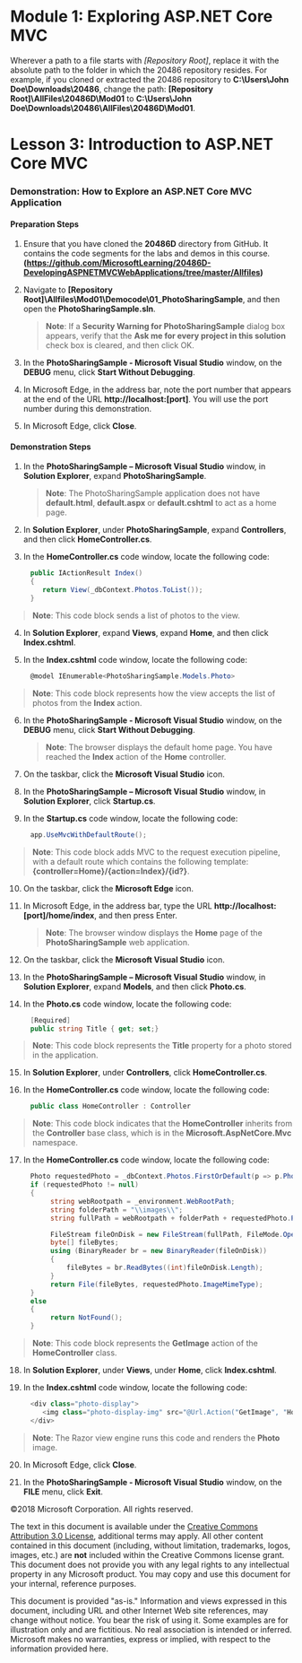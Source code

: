 # Module 1: Exploring ASP.NET Core MVC

Wherever a path to a file starts with *[Repository Root]*, replace it with the absolute path to the folder in which the 20486 repository resides. For example, if you cloned or extracted the 20486 repository to **C:\Users\John Doe\Downloads\20486**, change the path: **[Repository Root]\AllFiles\20486D\Mod01** to **C:\Users\John Doe\Downloads\20486\AllFiles\20486D\Mod01**.

# Lesson 3: Introduction to ASP.NET Core MVC 

### Demonstration: How to Explore an ASP.NET Core MVC Application

#### Preparation Steps 

1. Ensure that you have cloned the **20486D** directory from GitHub. It contains the code segments for the labs and demos in this course.
**(https://github.com/MicrosoftLearning/20486D-DevelopingASPNETMVCWebApplications/tree/master/Allfiles)**

2. Navigate to **[Repository Root]\Allfiles\Mod01\Democode\01_PhotoSharingSample**, and then open the **PhotoSharingSample.sln**.

    >**Note**: If a **Security Warning for PhotoSharingSample** dialog box appears, verify that the **Ask me for every project in this solution** check box is cleared, and then click OK.

3. In the **PhotoSharingSample - Microsoft Visual Studio** window, on the **DEBUG** menu, click **Start Without Debugging**.

4. In Microsoft Edge, in the address bar, note the port number that appears at the end of the URL **http://localhost:[port]**. You will use the port number during this demonstration.

5. In Microsoft Edge, click **Close**.

#### Demonstration Steps

1. In the **PhotoSharingSample – Microsoft Visual Studio** window, in **Solution Explorer**, expand **PhotoSharingSample**.

    >**Note**: The PhotoSharingSample application  does not have **default.html**, **default.aspx** or **default.cshtml** to act as a home page.

2. In **Solution Explorer**, under **PhotoSharingSample**, expand **Controllers**, and then click **HomeController.cs**.

3. In the **HomeController.cs** code window, locate the following code:
  ```cs
       public IActionResult Index()
       {
          return View(_dbContext.Photos.ToList());
       }
```

>**Note**: This code block sends a list of photos to the view. 

4. In **Solution Explorer**, expand **Views**, expand **Home**, and then click **Index.cshtml**.

5. In the **Index.cshtml** code window, locate the following code:
  ```cs
       @model IEnumerable<PhotoSharingSample.Models.Photo>
```

>**Note**: This code block represents how the view accepts the list of photos from the **Index** action.

6. In the **PhotoSharingSample - Microsoft Visual Studio** window, on the **DEBUG** menu, click **Start Without Debugging**.

    >**Note**: The browser displays the default home page. You have reached the **Index** action of the **Home** controller.  
    
7. On the taskbar, click the **Microsoft Visual Studio** icon.

8. In the **PhotoSharingSample – Microsoft Visual Studio** window, in **Solution Explorer**, click **Startup.cs**.

9. In the **Startup.cs** code window, locate the following code:
  ```cs
       app.UseMvcWithDefaultRoute();
```

>**Note**: This code block adds MVC to the request execution pipeline, with a default route which contains the following template: **{controller=Home}/{action=Index}/{id?}**.

10. On the taskbar, click the **Microsoft Edge** icon.

11. In Microsoft Edge, in the address bar, type the URL **http://localhost:[port]/home/index**, and then press Enter.

    >**Note**: The browser window displays the **Home** page of the **PhotoSharingSample** web application.

12. On the taskbar, click the **Microsoft Visual Studio** icon.

13. In the **PhotoSharingSample – Microsoft Visual Studio** window, in **Solution Explorer**, expand **Models**, and then click **Photo.cs**.

14. In the **Photo.cs** code window, locate the following code:
  ```cs
       [Required]
       public string Title { get; set;}
```

>**Note**: This code block represents the **Title** property for a photo stored in the application.

15. In **Solution Explorer**, under **Controllers**, click **HomeController.cs**.

16. In the **HomeController.cs** code window, locate the following code:
  ```cs
       public class HomeController : Controller
```

>**Note**: This code block indicates that the **HomeController** inherits from the **Controller** base class, which is in the **Microsoft.AspNetCore.Mvc** namespace.

17. In the **HomeController.cs** code window, locate the following code:
  ```cs
       Photo requestedPhoto = _dbContext.Photos.FirstOrDefault(p => p.PhotoID == PhotoId);
       if (requestedPhoto != null)
       {
            string webRootpath = _environment.WebRootPath;
            string folderPath = "\\images\\";
            string fullPath = webRootpath + folderPath + requestedPhoto.PhotoFileName;

            FileStream fileOnDisk = new FileStream(fullPath, FileMode.Open);
            byte[] fileBytes;
            using (BinaryReader br = new BinaryReader(fileOnDisk))
            {
                fileBytes = br.ReadBytes((int)fileOnDisk.Length);
            }
            return File(fileBytes, requestedPhoto.ImageMimeType);
       }
       else
       {
            return NotFound();
       }
```

>**Note**: This code block represents the **GetImage** action of the **HomeController** class.

18. In **Solution Explorer**, under **Views**, under **Home**, click **Index.cshtml**.

19. In the **Index.cshtml** code window, locate the following code:

  ```cs
       <div class="photo-display">
          <img class="photo-display-img" src="@Url.Action("GetImage", "Home", new { PhotoId = item.PhotoID })" />
       </div>
```

>**Note**: The Razor view engine runs this code and renders the **Photo** image.

20. In Microsoft Edge, click **Close**.

21. In the **PhotoSharingSample - Microsoft Visual Studio** window, on the **FILE** menu, click **Exit**.

©2018 Microsoft Corporation. All rights reserved.

The text in this document is available under the  [Creative Commons Attribution 3.0 License](https://creativecommons.org/licenses/by/3.0/legalcode), additional terms may apply. All other content contained in this document (including, without limitation, trademarks, logos, images, etc.) are  **not**  included within the Creative Commons license grant. This document does not provide you with any legal rights to any intellectual property in any Microsoft product. You may copy and use this document for your internal, reference purposes.

This document is provided &quot;as-is.&quot; Information and views expressed in this document, including URL and other Internet Web site references, may change without notice. You bear the risk of using it. Some examples are for illustration only and are fictitious. No real association is intended or inferred. Microsoft makes no warranties, express or implied, with respect to the information provided here.
